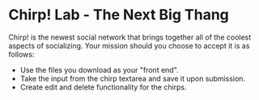 # Chirp! Lab - The Next Big Thang

Chirp! is the newest social network that brings together all of the coolest aspects of socializing. Your mission should you choose to accept it is as follows:

- Use the files you download as your "front end".
- Take the input from the chirp textarea and save it upon submission.
- Create edit and delete functionality for the chirps.